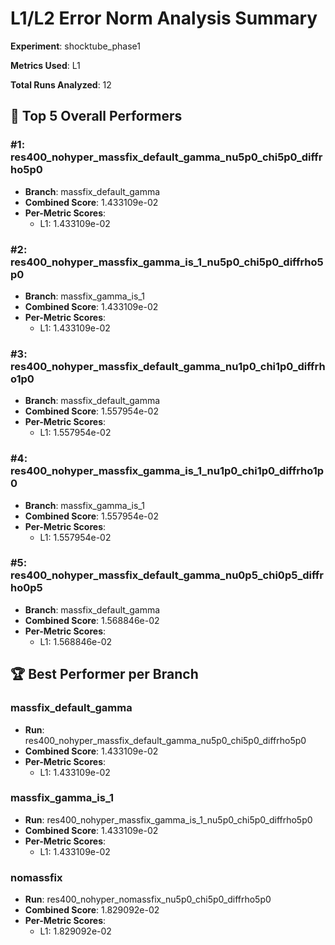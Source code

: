 # L1/L2 Error Norm Analysis Summary

**Experiment**: shocktube_phase1

**Metrics Used**: L1

**Total Runs Analyzed**: 12

## 🥇 Top 5 Overall Performers

### #1: res400_nohyper_massfix_default_gamma_nu5p0_chi5p0_diffrho5p0
- **Branch**: massfix_default_gamma
- **Combined Score**: 1.433109e-02
- **Per-Metric Scores**:
  - L1: 1.433109e-02

### #2: res400_nohyper_massfix_gamma_is_1_nu5p0_chi5p0_diffrho5p0
- **Branch**: massfix_gamma_is_1
- **Combined Score**: 1.433109e-02
- **Per-Metric Scores**:
  - L1: 1.433109e-02

### #3: res400_nohyper_massfix_default_gamma_nu1p0_chi1p0_diffrho1p0
- **Branch**: massfix_default_gamma
- **Combined Score**: 1.557954e-02
- **Per-Metric Scores**:
  - L1: 1.557954e-02

### #4: res400_nohyper_massfix_gamma_is_1_nu1p0_chi1p0_diffrho1p0
- **Branch**: massfix_gamma_is_1
- **Combined Score**: 1.557954e-02
- **Per-Metric Scores**:
  - L1: 1.557954e-02

### #5: res400_nohyper_massfix_default_gamma_nu0p5_chi0p5_diffrho0p5
- **Branch**: massfix_default_gamma
- **Combined Score**: 1.568846e-02
- **Per-Metric Scores**:
  - L1: 1.568846e-02

## 🏆 Best Performer per Branch

### massfix_default_gamma
- **Run**: res400_nohyper_massfix_default_gamma_nu5p0_chi5p0_diffrho5p0
- **Combined Score**: 1.433109e-02
- **Per-Metric Scores**:
  - L1: 1.433109e-02

### massfix_gamma_is_1
- **Run**: res400_nohyper_massfix_gamma_is_1_nu5p0_chi5p0_diffrho5p0
- **Combined Score**: 1.433109e-02
- **Per-Metric Scores**:
  - L1: 1.433109e-02

### nomassfix
- **Run**: res400_nohyper_nomassfix_nu5p0_chi5p0_diffrho5p0
- **Combined Score**: 1.829092e-02
- **Per-Metric Scores**:
  - L1: 1.829092e-02

